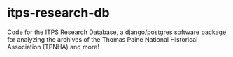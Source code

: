 # itps-research-db
Code for the ITPS Research Database, a django/postgres software package for analyzing the archives of the Thomas Paine National Historical Association (TPNHA) and more!
